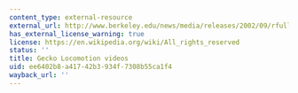 ```yaml
---
content_type: external-resource
external_url: http://www.berkeley.edu/news/media/releases/2002/09/rfull/home.html
has_external_license_warning: true
license: https://en.wikipedia.org/wiki/All_rights_reserved
status: ''
title: Gecko Locomotion videos
uid: ee6402b8-a417-42b3-934f-7308b55ca1f4
wayback_url: ''
---
```

